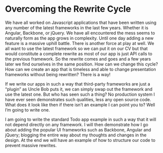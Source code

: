 # Overcoming the Rewrite Cycle
We have all worked on Javascript applications that have been written using any number of the latest frameworks in the last few years. Whether it is Angular, Backbone, or jQuery. We have all encountered the mess seems to naturally form as the app grows in complexity. Until one day adding a new feature is a massive uphill battle. There is another force at play at well. We all want to use the latest framework so we can put it on our CV but that would constitute a complete rewrite as most of our app is just API calls to the previous framework. So the rewrite comes and goes and a few years later we find ourselves in the same position. How can we change this cycle? How can we create an app that is timeless and able to change presentation frameworks without being rewritten? There is a way!

If we write our apps in such a way that third-party frameworks are just a “plugin” as Uncle Bob puts it, we can simply swap out the framework and use the latest one. But who has seen such a thing? No production system I have ever seen demonstrates such qualities, less any open source code. What does it look like then if there isn’t an example I can point you to? Well I’m going to write one.

I am going to write the standard Todo app example in such a way that it will not depend directly on any framework. I will then demonstrate how I go about adding the popular UI frameworks such as Backbone, Angular and jQuery; blogging the entire way about my thoughts and changes in the design. At the end we will have an example of how to structure our code to prevent massive rewrites.